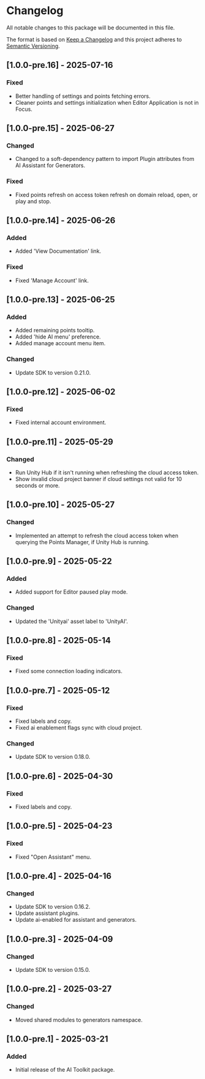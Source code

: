 # Changelog
All notable changes to this package will be documented in this file.

The format is based on [Keep a Changelog](http://keepachangelog.com/en/1.0.0/)
and this project adheres to [Semantic Versioning](http://semver.org/spec/v2.0.0.html).

## [1.0.0-pre.16] - 2025-07-16

### Fixed

- Better handling of settings and points fetching errors.
- Cleaner points and settings initialization when Editor Application is not in Focus.

## [1.0.0-pre.15] - 2025-06-27

### Changed

- Changed to a soft-dependency pattern to import Plugin attributes from AI Assistant for Generators.

### Fixed

- Fixed points refresh on access token refresh on domain reload, open, or play and stop.

## [1.0.0-pre.14] - 2025-06-26

### Added

- Added 'View Documentation' link.

### Fixed

- Fixed 'Manage Account' link.

## [1.0.0-pre.13] - 2025-06-25

### Added

- Added remaining points tooltip.
- Added 'hide AI menu' preference.
- Added manage account menu item.

### Changed

- Update SDK to version 0.21.0.

## [1.0.0-pre.12] - 2025-06-02

### Fixed

- Fixed internal account environment.

## [1.0.0-pre.11] - 2025-05-29

### Changed

- Run Unity Hub if it isn't running when refreshing the cloud access token.
- Show invalid cloud project banner if cloud settings not valid for 10 seconds or more.

## [1.0.0-pre.10] - 2025-05-27

### Changed

- Implemented an attempt to refresh the cloud access token when querying the Points Manager, if Unity Hub is running.

## [1.0.0-pre.9] - 2025-05-22

### Added

- Added support for Editor paused play mode.

### Changed

- Updated the 'Unityai' asset label to 'UnityAI'.

## [1.0.0-pre.8] - 2025-05-14

### Fixed

- Fixed some connection loading indicators.

## [1.0.0-pre.7] - 2025-05-12

### Fixed

- Fixed labels and copy.
- Fixed ai enablement flags sync with cloud project.

### Changed

- Update SDK to version 0.18.0.

## [1.0.0-pre.6] - 2025-04-30

### Fixed

- Fixed labels and copy.

## [1.0.0-pre.5] - 2025-04-23

### Fixed

- Fixed "Open Assistant" menu.

## [1.0.0-pre.4] - 2025-04-16

### Changed

- Update SDK to version 0.16.2.
- Update assistant plugins.
- Update ai-enabled for assistant and generators.

## [1.0.0-pre.3] - 2025-04-09

### Changed

- Update SDK to version 0.15.0.

## [1.0.0-pre.2] - 2025-03-27

### Changed

- Moved shared modules to generators namespace.

## [1.0.0-pre.1] - 2025-03-21

### Added

- Initial release of the AI Toolkit package.
